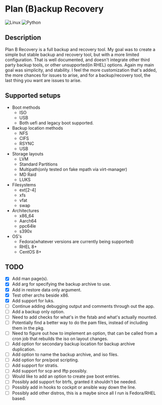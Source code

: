 # Plan (B)ackup Recovery

![Linux](https://img.shields.io/badge/-Linux-grey?logo=linux)
![Python](https://img.shields.io/badge/Python-v3.6%5E-orange?logo=python)

## Description
Plan B Recovery is a full backup and recovery tool. My goal was to create a simple but stable backup and 
recovery tool, but with a more limited configuration. That is well documented, and doesn't integrate other 
third party backup tools, or other unsupported(in RHEL) options. Again my main goal was simplicity, and stability.
I feel the more customization that's added, the more chances for issues to arise, and for a backup/recovery tool,
the last thing you want are issues to arise.

## Supported setups

- Boot methods
  - ISO
  - USB
  - Both uefi and legacy boot supported.
- Backup location methods
  - NFS
  - CIFS
  - RSYNC
  - USB
- Storage layouts
  - LVM
  - Standard Partitions
  - Multipath(only tested on fake mpath via virt-manager)
  - MD Raid
  - LUKS
- Filesystems
  - ext[2-4]
  - xfs
  - vfat
  - swap
- Architectures
  - x86_64
  - Aarch64
  - ppc64le
  - s390x
- OS's
  - Fedora(whatever versions are currently being supported)
  - RHEL 8+
  - CentOS 8+

## TODO

- [x] Add man page(s).
- [x] Add arg for specifying the backup archive to use.
- [x] Add in restore data only argument.
- [x] Test other archs beside x86.
- [x] Add support for luks.
- [ ] Continue adding debugging output and comments through out the app.
- [ ] Add a backup only option.
- [ ] Need to add checks for what's in the fstab and what's actually mounted.
- [ ] Potentially find a better way to do the pam files, instead of including them in the pkg.
- [ ] Need to figure out how to implement an option, that can be called from a cron job that rebuilds the iso on layout changes.
- [ ] Add option for secondary backup location for backup archive duplication.
- [ ] Add option to name the backup archive, and iso files.
- [ ] Add option for pre/post scripting.
- [ ] Add support for stratis.
- [ ] Add support for scp and lftp possibly.
- [ ] Would like to add an option to create pxe boot entries.
- [ ] Possibly add support for btrfs, granted it shouldn't be needed.
- [ ] Possibly add in hooks to cockpit or ansible way down the line.
- [ ] Possibly add other distros, this is a maybe since all I run is Fedora/RHEL based.
